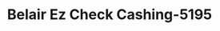 ---
f_zip-code: 21014
f_state-code: MD
title: Belair Ez Check Cashing-5195
f_phone: 410-420-9870
f_city-only: Bel Air
f_address: 208 Baltimore Pike Bel Air
f_location-unique-id: '5195'
slug: belair-ez-check-cashing-5195
updated-on: '2024-05-30T13:46:58.046Z'
created-on: '2024-05-30T13:36:59.803Z'
published-on: '2024-05-30T13:54:32.469Z'
f_city-state: cms/city/bel-air-md.md
f_company: cms/company/belair-ez-check-cashing.md
f_state: cms/state/maryland.md
layout: '[payday-loan].html'
tags: payday-loan
---